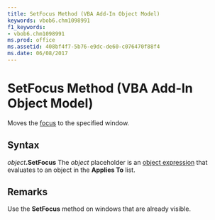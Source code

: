 ```yaml
---
title: SetFocus Method (VBA Add-In Object Model)
keywords: vbob6.chm1098991
f1_keywords:
- vbob6.chm1098991
ms.prod: office
ms.assetid: 408bf4f7-5b76-e9dc-de60-c076470f88f4
ms.date: 06/08/2017
---
```



# SetFocus Method (VBA Add-In Object Model)



Moves the [focus](../../Glossary/vbe-glossary.md#focus) to the specified window.

## Syntax

_object_**.SetFocus**
The  _object_ placeholder is an [object expression](../../Glossary/vbe-glossary.md#object-expression) that evaluates to an object in the **Applies To** list.

## Remarks

Use the  **SetFocus** method on windows that are already visible.

